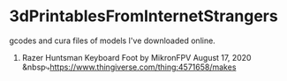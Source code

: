 # 3dPrintablesFromInternetStrangers
gcodes and cura files of models I've downloaded online. 

1. Razer Huntsman Keyboard Foot by MikronFPV August 17, 2020
   &nbsp⤷https://www.thingiverse.com/thing:4571658/makes
